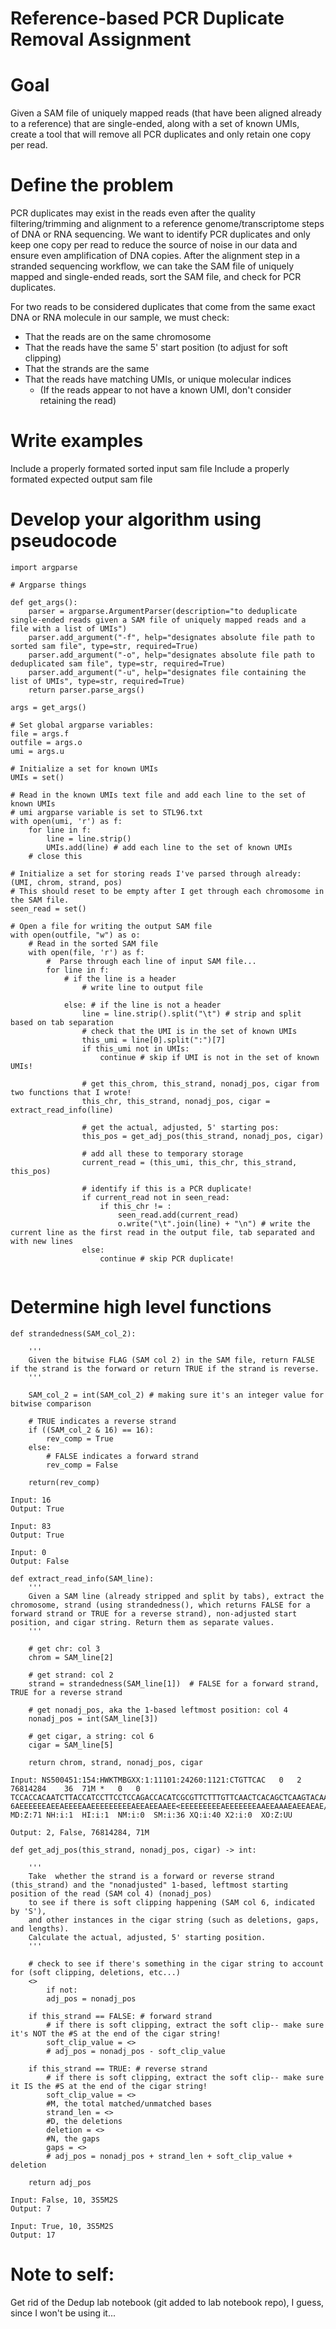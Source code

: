 # Reference-based PCR Duplicate Removal Assignment

# Goal
Given a SAM file of uniquely mapped reads (that have been aligned already to a reference) that are single-ended, along with a set of known UMIs, create a tool that will remove all PCR duplicates and only retain one copy per read.

# Define the problem
PCR duplicates may exist in the reads even after the quality filtering/trimming and alignment to a reference genome/transcriptome steps of DNA or RNA sequencing. We want to identify PCR duplicates and only keep one copy per read to reduce the source of noise in our data and ensure even amplification of DNA copies. After the alignment step in a stranded sequencing workflow, we can take the SAM file of uniquely mapped and single-ended reads, sort the SAM file, and check for PCR duplicates.

For two reads to be considered duplicates that come from the same exact DNA or RNA molecule in our sample, we must check:
- That the reads are on the same chromosome
- That the reads have the same 5' start position (to adjust for soft clipping)
- That the strands are the same
- That the reads have matching UMIs, or unique molecular indices
    - (If the reads appear to not have a known UMI, don't consider retaining the read)

# Write examples
Include a properly formated sorted input sam file
Include a properly formated expected output sam file

# Develop your algorithm using pseudocode

```
import argparse

# Argparse things

def get_args():
    parser = argparse.ArgumentParser(description="to deduplicate single-ended reads given a SAM file of uniquely mapped reads and a file with a list of UMIs")
    parser.add_argument("-f", help="designates absolute file path to sorted sam file", type=str, required=True)
    parser.add_argument("-o", help="designates absolute file path to deduplicated sam file", type=str, required=True)
    parser.add_argument("-u", help="designates file containing the list of UMIs", type=str, required=True)
    return parser.parse_args()

args = get_args()

# Set global argparse variables:
file = args.f
outfile = args.o
umi = args.u

# Initialize a set for known UMIs
UMIs = set()

# Read in the known UMIs text file and add each line to the set of known UMIs
# umi argparse variable is set to STL96.txt
with open(umi, 'r') as f:
    for line in f:
        line = line.strip()
        UMIs.add(line) # add each line to the set of known UMIs
    # close this

# Initialize a set for storing reads I've parsed through already: (UMI, chrom, strand, pos)
# This should reset to be empty after I get through each chromosome in the SAM file.
seen_read = set()

# Open a file for writing the output SAM file
with open(outfile, "w") as o:
    # Read in the sorted SAM file
    with open(file, 'r') as f:
        #  Parse through each line of input SAM file...
        for line in f:
            # if the line is a header
                # write line to output file
            
            else: # if the line is not a header
                line = line.strip().split("\t") # strip and split based on tab separation
                # check that the UMI is in the set of known UMIs
                this_umi = line[0].split(":")[7]
                if this_umi not in UMIs:
                    continue # skip if UMI is not in the set of known UMIs!

                # get this_chrom, this_strand, nonadj_pos, cigar from two functions that I wrote!
                this_chr, this_strand, nonadj_pos, cigar = extract_read_info(line)

                # get the actual, adjusted, 5' starting pos:
                this_pos = get_adj_pos(this_strand, nonadj_pos, cigar)
            
                # add all these to temporary storage
                current_read = (this_umi, this_chr, this_strand, this_pos)

                # identify if this is a PCR duplicate!
                if current_read not in seen_read:
                    if this_chr != :
                        seen_read.add(current_read)
                        o.write("\t".join(line) + "\n") # write the current line as the first read in the output file, tab separated and with new lines
                else:
                    continue # skip PCR duplicate!
        
```


# Determine high level functions

```
def strandedness(SAM_col_2):

    '''
    Given the bitwise FLAG (SAM col 2) in the SAM file, return FALSE if the strand is the forward or return TRUE if the strand is reverse.
    '''

    SAM_col_2 = int(SAM_col_2) # making sure it's an integer value for bitwise comparison

    # TRUE indicates a reverse strand
    if ((SAM_col_2 & 16) == 16):
        rev_comp = True
    else:
        # FALSE indicates a forward strand
        rev_comp = False

    return(rev_comp)

Input: 16
Output: True

Input: 83
Output: True

Input: 0
Output: False
```

```
def extract_read_info(SAM_line):
    '''
    Given a SAM line (already stripped and split by tabs), extract the chromosome, strand (using strandedness(), which returns FALSE for a forward strand or TRUE for a reverse strand), non-adjusted start position, and cigar string. Return them as separate values.
    '''

    # get chr: col 3
    chrom = SAM_line[2]

    # get strand: col 2
    strand = strandedness(SAM_line[1])  # FALSE for a forward strand, TRUE for a reverse strand

    # get nonadj_pos, aka the 1-based leftmost position: col 4
    nonadj_pos = int(SAM_line[3])

    # get cigar, a string: col 6
    cigar = SAM_line[5]

    return chrom, strand, nonadj_pos, cigar

Input: NS500451:154:HWKTMBGXX:1:11101:24260:1121:CTGTTCAC	0	2	76814284	36	71M	*	0	0	TCCACCACAATCTTACCATCCTTCCTCCAGACCACATCGCGTTCTTTGTTCAACTCACAGCTCAAGTACAA	6AEEEEEEAEEAEEEEAAEEEEEEEEEAEEAEEAAEE<EEEEEEEEEAEEEEEEEAAEEAAAEAEEAEAE/	MD:Z:71	NH:i:1	HI:i:1	NM:i:0	SM:i:36	XQ:i:40	X2:i:0	XO:Z:UU

Output: 2, False, 76814284, 71M
```

```
def get_adj_pos(this_strand, nonadj_pos, cigar) -> int:

    '''
    Take  whether the strand is a forward or reverse strand (this_strand) and the "nonadjusted" 1-based, leftmost starting position of the read (SAM col 4) (nonadj_pos)
    to see if there is soft clipping happening (SAM col 6, indicated by 'S'),
    and other instances in the cigar string (such as deletions, gaps, and lengths).
    Calculate the actual, adjusted, 5' starting position.
    '''
    
    # check to see if there's something in the cigar string to account for (soft clipping, deletions, etc...)
    <>
        if not:
        adj_pos = nonadj_pos

    if this_strand == FALSE: # forward strand
        # if there is soft clipping, extract the soft clip-- make sure it's NOT the #S at the end of the cigar string!
        soft_clip_value = <>
        # adj_pos = nonadj_pos - soft_clip_value
    
    if this_strand == TRUE: # reverse strand
        # if there is soft clipping, extract the soft clip-- make sure it IS the #S at the end of the cigar string!
        soft_clip_value = <>
        #M, the total matched/unmatched bases
        strand_len = <>
        #D, the deletions
        deletion = <>
        #N, the gaps
        gaps = <>
        # adj_pos = nonadj_pos + strand_len + soft_clip_value + deletion

    return adj_pos

Input: False, 10, 3S5M2S
Output: 7

Input: True, 10, 3S5M2S
Output: 17
```
# Note to self:
Get rid of the Dedup lab notebook (git added to lab notebook repo), I guess, since I won't be using it...